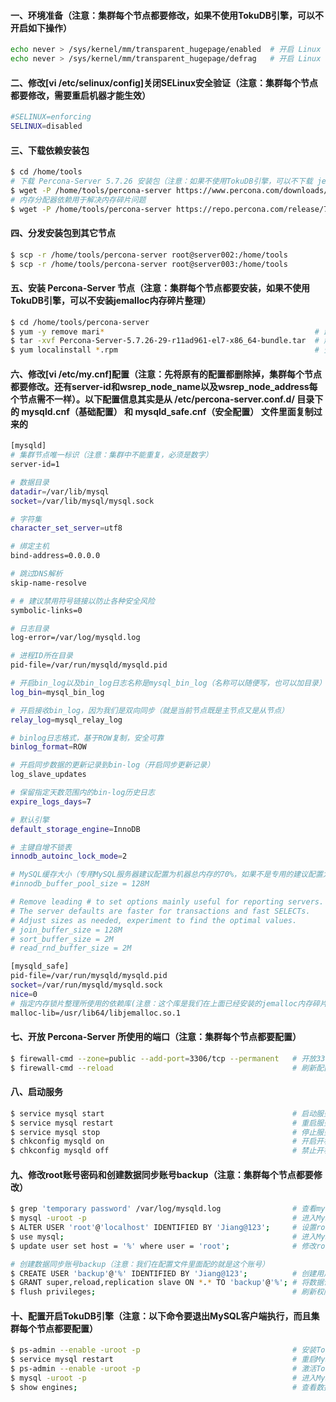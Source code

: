 #### 一、环境准备（注意：集群每个节点都要修改，如果不使用TokuDB引擎，可以不开启如下操作）
```bash
echo never > /sys/kernel/mm/transparent_hugepage/enabled  # 开启 Linux 大热内存管理，动态分配内存
echo never > /sys/kernel/mm/transparent_hugepage/defrag   # 开启 Linux 内存碎片整理
```

#### 二、修改[vi /etc/selinux/config]关闭SELinux安全验证（注意：集群每个节点都要修改，需要重启机器才能生效）
```bash
#SELINUX=enforcing
SELINUX=disabled
```

#### 三、下载依赖安装包
```bash
$ cd /home/tools
# 下载 Percona-Server 5.7.26 安装包（注意：如果不使用TokuDB引擎，可以不下载 jemalloc 内存碎片整理依赖）
$ wget -P /home/tools/percona-server https://www.percona.com/downloads/Percona-Server-5.7/Percona-Server-5.7.26-29/binary/redhat/7/x86_64/Percona-Server-5.7.26-29-r11ad961-el7-x86_64-bundle.tar
# 内存分配器依赖用于解决内存碎片问题
$ wget -P /home/tools/percona-server https://repo.percona.com/release/7/RPMS/x86_64/jemalloc-3.6.0-1.el7.x86_64.rpm
```

#### 四、分发安装包到其它节点
```bash
$ scp -r /home/tools/percona-server root@server002:/home/tools
$ scp -r /home/tools/percona-server root@server003:/home/tools
```

#### 五、安装 Percona-Server 节点（注意：集群每个节点都要安装，如果不使用TokuDB引擎，可以不安装jemalloc内存碎片整理）
```bash
$ cd /home/tools/percona-server
$ yum -y remove mari*                                               # 卸载 MariaDB 所有依赖包
$ tar -xvf Percona-Server-5.7.26-29-r11ad961-el7-x86_64-bundle.tar  # 解压 Percona-Server 安装包
$ yum localinstall *.rpm                                            # 安装所有安装包
```

#### 六、修改[vi /etc/my.cnf]配置（注意：先将原有的配置都删除掉，集群每个节点都要修改。还有server-id和wsrep_node_name以及wsrep_node_address每个节点需不一样）。以下配置信息其实是从 /etc/percona-server.conf.d/ 目录下的 mysqld.cnf（基础配置） 和 mysqld_safe.cnf（安全配置） 文件里面复制过来的
```bash
[mysqld]
# 集群节点唯一标识（注意：集群中不能重复，必须是数字）
server-id=1

# 数据目录
datadir=/var/lib/mysql
socket=/var/lib/mysql/mysql.sock

# 字符集
character_set_server=utf8

# 绑定主机
bind-address=0.0.0.0

# 跳过DNS解析
skip-name-resolve

# # 建议禁用符号链接以防止各种安全风险
symbolic-links=0

# 日志目录
log-error=/var/log/mysqld.log

# 进程ID所在目录
pid-file=/var/run/mysqld/mysqld.pid

# 开启bin_log以及bin_log日志名称是mysql_bin_log（名称可以随便写，也可以加目录）
log_bin=mysql_bin_log

# 开启接收bin_log，因为我们是双向同步（就是当前节点既是主节点又是从节点）
relay_log=mysql_relay_log

# binlog日志格式，基于ROW复制，安全可靠
binlog_format=ROW

# 开启同步数据的更新记录到bin-log（开启同步更新记录）
log_slave_updates

# 保留指定天数范围内的bin-log历史日志
expire_logs_days=7

# 默认引擎
default_storage_engine=InnoDB

# 主键自增不锁表
innodb_autoinc_lock_mode=2

# MySQL缓存大小（专用MySQL服务器建议配置为机器总内存的70%，如果不是专用的建议配置为机器总内存的10%）
#innodb_buffer_pool_size = 128M

# Remove leading # to set options mainly useful for reporting servers.
# The server defaults are faster for transactions and fast SELECTs.
# Adjust sizes as needed, experiment to find the optimal values.
# join_buffer_size = 128M
# sort_buffer_size = 2M
# read_rnd_buffer_size = 2M

[mysqld_safe]
pid-file=/var/run/mysqld/mysqld.pid
socket=/var/run/mysqld/mysqld.sock
nice=0
# 指定内存锁片整理所使用的依赖库(注意：这个库是我们在上面已经安装的jemalloc内存碎片整理库)
malloc-lib=/usr/lib64/libjemalloc.so.1
```

#### 七、开放 Percona-Server 所使用的端口（注意：集群每个节点都要配置）
```bash
$ firewall-cmd --zone=public --add-port=3306/tcp --permanent   # 开放3306（MySQL 服务端口）
$ firewall-cmd --reload                                        # 刷新配置
```

#### 八、启动服务
```bash
$ service mysql start                                          # 启动服务
$ service mysql restart                                        # 重启服务
$ service mysql stop                                           # 停止服务
$ chkconfig mysqld on                                          # 开启开机启动
$ chkconfig mysqld off                                         # 禁止开机启动
```

#### 九、修改root账号密码和创建数据同步账号backup（注意：集群每个节点都要修改）
```bash
$ grep 'temporary password' /var/log/mysqld.log                # 查看mysql默认root账号密码
$ mysql -uroot -p                                              # 进入MySQL服务（远程连接：mysql -h127.0.0.1 -P 3306 -uroot -p）
$ ALTER USER 'root'@'localhost' IDENTIFIED BY 'Jiang@123';     # 设置root用户密码为 Jiang@123，且只有本地能登录                 
$ use mysql;                                                   # 进入MySQL系统库
$ update user set host = '%' where user = 'root';              # 修改root用户允许所有IP访问（注意：修改看实际情况而定）

# 创建数据同步账号backup（注意：我们在配置文件里面配的就是这个账号）
$ CREATE USER 'backup'@'%' IDENTIFIED BY 'Jiang@123';          # 创建用户backup密码Jiang@123，%是指所有IP都可以连接
$ GRANT super,reload,replication slave ON *.* TO 'backup'@'%'; # 将数据读取权限都赋给backup账号
$ flush privileges;                                            # 刷新权限
```

#### 十、配置开启TokuDB引擎（注意：以下命令要退出MySQL客户端执行，而且集群每个节点都要配置）
```bash
$ ps-admin --enable -uroot -p                                  # 安装TokuDB引擎（注意：它会提示你输入密码）
$ service mysql restart                                        # 重启MySQL服务
$ ps-admin --enable -uroot -p                                  # 激活TokuDB引擎（注意：它会提示你输入密码）
$ mysql -uroot -p                                              # 进入MySQL服务（远程连接：mysql -h127.0.0.1 -P 3306 -uroot -p）
$ show engines;                                                # 查看数据所有引擎（注意：看看有没有TokuDB引擎）
```